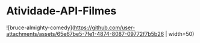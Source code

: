 ﻿# **Atividade-API-Filmes**

![bruce-almighty-comedy](https://github.com/user-attachments/assets/65e67be5-7fe1-4874-8087-09772f7b5b26 | width=50)

